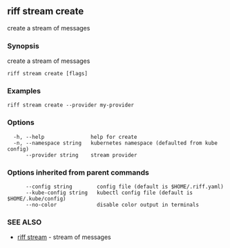 ## riff stream create

create a stream of messages

### Synopsis

create a stream of messages

```
riff stream create [flags]
```

### Examples

```
riff stream create --provider my-provider
```

### Options

```
  -h, --help               help for create
  -n, --namespace string   kubernetes namespace (defaulted from kube config)
      --provider string    stream provider
```

### Options inherited from parent commands

```
      --config string        config file (default is $HOME/.riff.yaml)
      --kube-config string   kubectl config file (default is $HOME/.kube/config)
      --no-color             disable color output in terminals
```

### SEE ALSO

* [riff stream](riff_stream.md)	 - stream of messages

